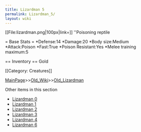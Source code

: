 ```yaml
---
title: Lizardman 5
permalink: Lizardman_5/
layout: wiki
---
```

[[File:lizardman.png|100px|link=]] ''Poisoning reptile

= Base Stats =
*Defense:14
*Damage:20
*Body size:Medium
*Attack:Poison
*Fast:True
*Poison Resistant:Yes
*Melee training maximum:5

== Inventory ==
 Gold

[[Category: Creatures]]

[MainPage](/keeperrl_wiki/ "wikilink")>>[Old_Wiki](/keeperrl_wiki/Old_Wiki "wikilink")>>[Old_Lizardman](/keeperrl_wiki/Old_Lizardman "wikilink")

Other items in this section
-    [Lizardman 0](/keeperrl_wiki/Lizardman_0 "wikilink")
-    [Lizardman 1](/keeperrl_wiki/Lizardman_1 "wikilink")
-    [Lizardman 2](/keeperrl_wiki/Lizardman_2 "wikilink")
-    [Lizardman 3](/keeperrl_wiki/Lizardman_3 "wikilink")
-    [Lizardman 4](/keeperrl_wiki/Lizardman_4 "wikilink")
-    [Lizardman 6](/keeperrl_wiki/Lizardman_6 "wikilink")
